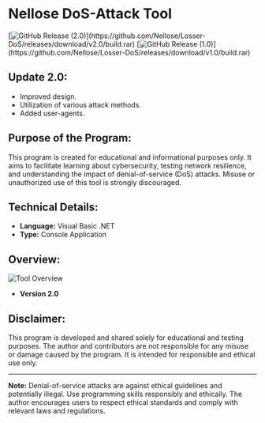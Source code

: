 # Nellose DoS-Attack Tool

[![GitHub Release (2.0)](https://img.shields.io/badge/Download%20(Build)%20(2.0)-click-blue)](https://github.com/Nellose/Losser-DoS/releases/download/v2.0/build.rar)
[![GitHub Release (1.0)](https://img.shields.io/badge/Download%20(Build)%20(1.0)-click-blue)](https://github.com/Nellose/Losser-DoS/releases/download/v1.0/build.rar)

## Update 2.0:

- Improved design.
- Utilization of various attack methods.
- Added user-agents.

## Purpose of the Program:

This program is created for educational and informational purposes only. It aims to facilitate learning about cybersecurity, testing network resilience, and understanding the impact of denial-of-service (DoS) attacks. Misuse or unauthorized use of this tool is strongly discouraged.

## Technical Details:

- **Language:** Visual Basic .NET
- **Type:** Console Application

## Overview:
![Tool Overview](https://github.com/Nellose/Losser-DoS/assets/151440407/99f841b0-3943-4de0-9233-b132577d1410) 
- **Version 2.0**

## Disclaimer:

This program is developed and shared solely for educational and testing purposes. The author and contributors are not responsible for any misuse or damage caused by the program. It is intended for responsible and ethical use only.

---

**Note:** Denial-of-service attacks are against ethical guidelines and potentially illegal. Use programming skills responsibly and ethically. The author encourages users to respect ethical standards and comply with relevant laws and regulations.
